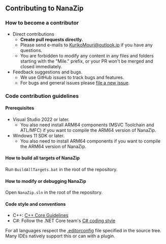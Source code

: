 ﻿## Contributing to NanaZip

### How to become a contributor

- Direct contributions
  - **Create pull requests directly.**
  - Please send e-mails to KurikoMouri@outlook.jp if you have any questions.
  - You are forbidden to modify any content in any files and folders starting 
    with the "Mile." prefix, or your PR won't be merged and closed immediately.
- Feedback suggestions and bugs.
  - We use GitHub issues to track bugs and features.
  - For bugs and general issues please 
    [file a new issue](https://github.com/M2Team/NanaZip/issues/new).

### Code contribution guidelines

#### Prerequisites

- Visual Studio 2022 or later.
  - You also need install ARM64 components (MSVC Toolchain and ATL/MFC) if you
    want to compile the ARM64 version of NanaZip.
- Windows 11 SDK or later.
  - You also need to install ARM64 components if you want to compile the ARM64 version
    of NanaZip.

#### How to build all targets of NanaZip

Run `BuildAllTargets.bat` in the root of the repository.

#### How to modify or debugging NanaZip

Open `NanaZip.sln` in the root of the repository.

#### Code style and conventions

- C++: [C++ Core Guidelines](https://github.com/isocpp/CppCoreGuidelines/blob/master/CppCoreGuidelines.md)
- C#: Follow the .NET Core team's [C# coding style](https://github.com/dotnet/corefx/blob/master/Documentation/coding-guidelines/coding-style.md)

For all languages respect the [.editorconfig](https://editorconfig.org/) file 
specified in the source tree. Many IDEs natively support this or can with a 
plugin.
